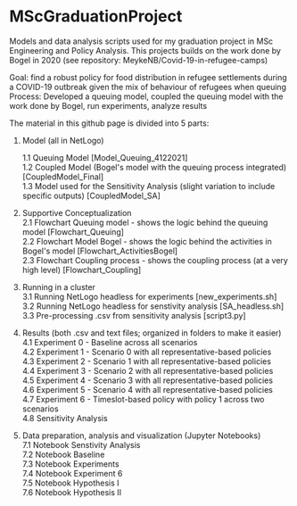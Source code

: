 # MScGraduationProject
Models and data analysis scripts used for my graduation project in MSc Engineering and Policy Analysis. This projects builds on the work done by Bogel in 2020 (see repository: MeykeNB/Covid-19-in-refugee-camps)

Goal: find a robust policy for food distribution in refugee settlements during a COVID-19 outbreak given the mix of behaviour of refugees when queuing  <br />
Process: Developed a queuing model, coupled the queuing model with the work done by Bogel, run experiments, analyze results  <br />

The material in this github page is divided into 5 parts:  <br />

1. Model (all in NetLogo)  <br />

      1.1 Queuing Model [Model_Queuing_4122021]  <br />
      1.2 Coupled Model (Bogel's model with the queuing process integrated) [CoupledModel_Final] <br />
      1.3 Model used for the Sensitivity Analysis (slight variation to include specific outputs) [CoupledModel_SA] <br />
      
2. Supportive Conceptualization <br />
      2.1 Flowchart Queuing model - shows the logic behind the queuing model [Flowchart_Queuing] <br />
      2.2 Flowchart Model Bogel - shows the logic behind the activities in Bogel's model [Flowchart_ActivitiesBogel] <br />
      2.3 Flowchart Coupling process - shows the coupling process (at a very high level) [Flowchart_Coupling] <br />

3. Running in a cluster <br />
      3.1 Running NetLogo headless for experiments [new_experiments.sh] <br />
      3.2 Running NetLogo headless for senstivity analysis [SA_headless.sh] <br />
      3.3 Pre-processing .csv from sensitivity analysis [script3.py] <br />
    
4. Results (both .csv and text files; organized in folders to make it easier) <br />
      4.1 Experiment 0 - Baseline across all scenarios <br />
      4.2 Experiment 1 - Scenario 0 with all representative-based policies <br />
      4.3 Experiment 2 - Scenario 1 with all representative-based policies <br />
      4.4 Experiment 3 - Scenario 2 with all representative-based policies <br />
      4.5 Experiment 4 - Scenario 3 with all representative-based policies <br />
      4.6 Experiment 5 - Scenario 4 with all representative-based policies <br />
      4.7 Experiment 6 - Timeslot-based policy with policy 1 across two scenarios <br />
      4.8 Sensitivity Analysis  <br />
      
7. Data preparation, analysis and visualization (Jupyter Notebooks) <br />
      7.1 Notebook Senstivity Analysis  <br />
      7.2 Notebook Baseline  <br />
      7.3 Notebook Experiments <br />
      7.4 Notebook Experiment 6 <br />
      7.5 Notebook Hypothesis I <br />
      7.6 Notebook Hypothesis II  <br />



